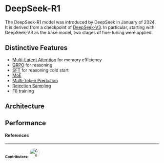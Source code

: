 # DeepSeek-R1

The DeepSeek-R1 model was introduced by DeepSeek in January of 2024. It is
derived from a checkpoint of [DeepSeek-V3](../models/deepseek_v3.md). In particular,
starting with DeepSeek-V3 as the base model, two stages of fine-tuning were
applied.

## Distinctive Features

- [Multi-Latent Attention](../llms/architecture/mla.md) for memory efficiency
- [GRPO](../llms/fine_tuning/grpo.md) for reasoning
- [SFT](../llms/fine_tuning/sft.md) for reasoning cold start
- [MoE](../llms/architecture/moe.md)
- [Multi-Token Prediction](../llms/decoding/multi_token_prediction.md)
- [Rejection Sampling](../llms/misc/rejection_sampling.md)
- F8 training

## Architecture

## Performance

#### References <!-- markdownlint-disable-line MD001 -->

<!-- TODO: mdBook preprocessor with custom mustache handler {{ #author }} -->
<!-- markdownlint-disable-file MD033 -->

---

<div class="contributor-footnotes">
<small>

**Contributors:**
<a href="https://github.com/nerdai">
<img src="https://github.com/nerdai.png"
  width="32px" alt="Contributor 1" style="border-radius: 50%">
</a>
</small>

</div>
